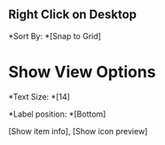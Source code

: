 ## Right Click on Desktop

*Sort By:
    *[Snap to Grid]
    
# Show View Options
*Text Size:
    *[14]

*Label position:
    *[Bottom]
    
[Show item info], [Show icon preview]